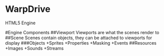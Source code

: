 WarpDrive
=========

HTML5 Engine

#Engine Components
##Viewport
Viewports are what the scenes render to
##Scene
Scenes contain objects, they can be attached to viewports for display
###Objects
+Sprites
+Properties
+Masking
+Events
##Resources
+Images
+Sounds
+Streams
